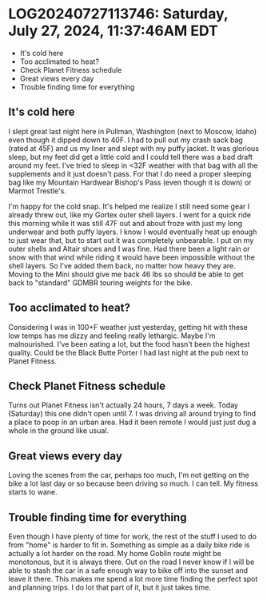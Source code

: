 # LOG20240727113746: Saturday, July 27, 2024, 11:37:46AM EDT

* It's cold here
* Too acclimated to heat?
* Check Planet Fitness schedule
* Great views every day
* Trouble finding time for everything

## It's cold here

I slept great last night here in Pullman, Washington (next to Moscow, Idaho) even though it dipped down to 40F. I had to pull out my crash sack bag (rated at 45F) and us my liner and slept with my puffy jacket. It was glorious sleep, but my feet did get a little cold and I could tell there was a bad draft around my feet. I've tried to sleep in <32F weather with that bag with all the supplements and it just doesn't pass. For that I do need a proper sleeping bag like my Mountain Hardwear Bishop's Pass (even though it is down) or Marmot Trestle's.

I'm happy for the cold snap. It's helped me realize I still need some gear I already threw out, like my Gortex outer shell layers. I went for a quick ride this morning while it was still 47F out and about froze with just my long underwear and both puffy layers. I know I would eventually heat up enough to just wear that, but to start out it was completely unbearable. I put on my outer shells and Altair shoes and I was fine. Had there been a light rain or snow with that wind while riding it would have been impossible without the shell layers. So I've added them back, no matter how heavy they are. Moving to the Mini should give me back 46 lbs so should be able to get back to "standard" GDMBR touring weights for the bike.

## Too acclimated to heat?

Considering I was in 100+F weather just yesterday, getting hit with these low temps has me dizzy and feeling really lethargic. Maybe I'm malnourished. I've been eating a lot, but the food hasn't been the highest quality. Could be the Black Butte Porter I had last night at the pub next to Planet Fitness.

## Check Planet Fitness schedule

Turns out Planet Fitness isn't actually 24 hours, 7 days a week. Today (Saturday) this one didn't open until 7. I was driving all around trying to find a place to poop in an urban area. Had it been remote I would just just dug a whole in the ground like usual.

## Great views every day

Loving the scenes from the car, perhaps too much, I'm not getting on the bike a lot last day or so because been driving so much. I can tell. My fitness starts to wane.

## Trouble finding time for everything

Even though I have plenty of time for work, the rest of the stuff I used to do from "home" is harder to fit in. Something as simple as a daily bike ride is actually a lot harder on the road. My home Goblin route might be monotonous, but it is always there. Out on the road I never know if I will be able to stash the car in a safe enough way to bike off into the sunset and leave it there. This makes me spend a lot more time finding the perfect spot and planning trips. I do lot that part of it, but it just takes time.
